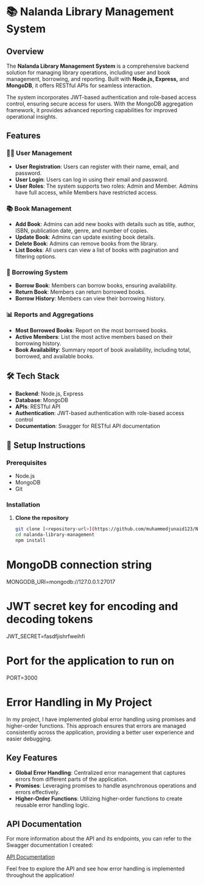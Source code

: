 # 📚 Nalanda Library Management System

## Overview

The **Nalanda Library Management System** is a comprehensive backend solution for managing library operations, including user and book management, borrowing, and reporting. Built with **Node.js, Express,** and **MongoDB**, it offers RESTful APIs for seamless interaction.

The system incorporates JWT-based authentication and role-based access control, ensuring secure access for users. With the MongoDB aggregation framework, it provides advanced reporting capabilities for improved operational insights.

## Features

### 🧑‍💻 User Management
- **User Registration**: Users can register with their name, email, and password.
- **User Login**: Users can log in using their email and password.
- **User Roles**: The system supports two roles: Admin and Member. Admins have full access, while Members have restricted access.

### 📚 Book Management
- **Add Book**: Admins can add new books with details such as title, author, ISBN, publication date, genre, and number of copies.
- **Update Book**: Admins can update existing book details.
- **Delete Book**: Admins can remove books from the library.
- **List Books**: All users can view a list of books with pagination and filtering options.

### 📖 Borrowing System
- **Borrow Book**: Members can borrow books, ensuring availability.
- **Return Book**: Members can return borrowed books.
- **Borrow History**: Members can view their borrowing history.

### 📊 Reports and Aggregations
- **Most Borrowed Books**: Report on the most borrowed books.
- **Active Members**: List the most active members based on their borrowing history.
- **Book Availability**: Summary report of book availability, including total, borrowed, and available books.

## 🛠 Tech Stack
- **Backend**: Node.js, Express
- **Database**: MongoDB
- **APIs**: RESTful API
- **Authentication**: JWT-based authentication with role-based access control
- **Documentation**: Swagger for RESTful API documentation

## 🚀 Setup Instructions

### Prerequisites
- Node.js 
- MongoDB
- Git

### Installation
1. **Clone the repository**
   ```bash
   git clone [<repository-url>](https://github.com/muhammedjunaid123/Nalanda-_Library_Management_System.git)
   cd nalanda-library-management
   npm install

# MongoDB connection string
MONGODB_URI=mongodb://127.0.0.1:27017

# JWT secret key for encoding and decoding tokens
JWT_SECRET=fasdfjishrfweihfi

# Port for the application to run on
PORT=3000

# Error Handling in My Project

In my project, I have implemented global error handling using promises and higher-order functions. This approach ensures that errors are managed consistently across the application, providing a better user experience and easier debugging.

## Key Features

- **Global Error Handling**: Centralized error management that captures errors from different parts of the application.
- **Promises**: Leveraging promises to handle asynchronous operations and errors effectively.
- **Higher-Order Functions**: Utilizing higher-order functions to create reusable error handling logic.

## API Documentation

For more information about the API and its endpoints, you can refer to the Swagger documentation I created:

[API Documentation](http://localhost:3000/api-docs)

Feel free to explore the API and see how error handling is implemented throughout the application!
